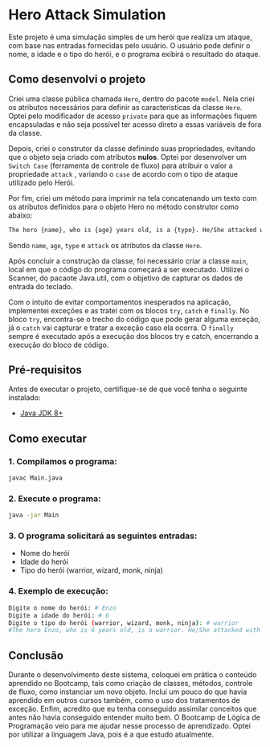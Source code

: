 # Hero Attack Simulation

Este projeto é uma simulação simples de um herói que realiza um ataque, com base nas entradas fornecidas pelo usuário. O usuário pode definir o nome, a idade e o tipo do herói, e o programa exibirá o resultado do ataque.

## Como desenvolvi o projeto

Criei uma classe pública chamada `Hero`, dentro do pacote `model`. Nela criei os atributos necessários para definir as características da classe `Hero`. Optei pelo modificador de acesso `private` para que as informações fiquem encapsuladas e não seja possível ter acesso direto a essas variáveis de fora da classe.

Depois, criei o construtor da classe definindo suas propriedades, evitando que o objeto seja criado com atributos **nulos**. Optei por desenvolver um `Switch Case` (ferramenta de controle de fluxo) para atribuir o valor a propriedade `attack` , variando o `case` de acordo com o tipo de ataque utilizado pelo Herói.

Por fim, criei um método para imprimir na tela concatenando um texto com os atributos definidos para o objeto Hero no método construtor como abaixo:

```txt
The hero {name}, who is {age} years old, is a {type}. He/She attacked with `{attack}`.
```

Sendo `name`, `age`, `type` e `attack` os atributos da classe `Hero`.

Após concluir a construção da classe, foi necessário criar a classe `main`, local em que o código do programa começará a ser executado.
Utilizei o Scanner, do pacaote Java.util, com o objetivo de capturar os dados de entrada do teclado.

Com o intuito de evitar comportamentos inesperados na aplicação, implementei exceções e as tratei com os blocos `try`, `catch` e `finally`. No bloco `try`, encontra-se o trecho do código que pode gerar alguma exceção, já o `catch` vai capturar e tratar a exceção caso ela ocorra. O `finally `sempre é executado após a execução dos blocos try e catch, encerrando a execução do bloco de código.

## Pré-requisitos

Antes de executar o projeto, certifique-se de que você tenha o seguinte instalado:
- [Java JDK 8+](https://www.oracle.com/java/technologies/javase-jdk11-downloads.html)

## Como executar

### 1. Compilamos o programa:

```bash
javac Main.java
```

### 2. Execute o programa:

```bash
java -jar Main
```

### 3. O programa solicitará as seguintes entradas:

   - Nome do herói
   - Idade do herói
   - Tipo do herói (warrior, wizard, monk, ninja)

### 4. Exemplo de execução:

```bash
Digite o nome do herói: # Enzo
Digite a idade do herói: # 6
Digite o tipo do herói (warrior, wizard, monk, ninja): # warrior
#The hero Enzo, who is 6 years old, is a warrior. He/She attacked with sword.
```

## Conclusão

Durante o desenvolvimento deste sistema, coloquei em prática o conteúdo aprendido no Bootcamp, tais como criação de classes, métodos, controle de fluxo, como instanciar um novo objeto. Incluí um pouco do que havia aprendido em outros cursos também, como o uso dos tratamentos de exceção. Enfim, acredito que eu tenha conseguido assimilar conceitos que antes não havia conseguido entender muito bem. O Bootcamp de Lógica de Programação veio para me ajudar nesse processo de aprendizado.
Optei por utilizar a linguagem Java, pois é a que estudo atualmente.

